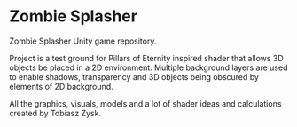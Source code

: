 # Zombie Splasher
Zombie Splasher Unity game repository.

Project is a test ground for Pillars of Eternity inspired shader that allows 3D objects be placed in a 2D environment. Multiple background layers are used to enable shadows, transparency and 3D objects being obscured by elements of 2D background.


All the graphics, visuals, models and a lot of shader ideas and calculations created by Tobiasz Zysk.